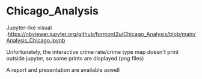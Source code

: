 # Chicago_Analysis

Jupyter-like visual :https://nbviewer.jupyter.org/github/formont2u/Chicago_Analysis/blob/main/Analysis_Chicago.ipynb
 
Unfortunately, the interactive crime rate/crime type map doesn't print outside jupyter, so some prints are displayed (png files)

A report and presentation are available aswell
